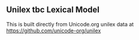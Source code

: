 Unilex tbc Lexical Model
----------------------

This is built directly from Unicode.org unilex data at
https://github.com/unicode-org/unilex
